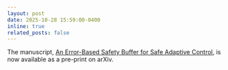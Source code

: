 ```yaml
---
layout: post
date: 2025-10-28 15:59:00-0400
inline: true
related_posts: false
---
```

The manuscript, [An Error-Based Safety Buffer for Safe Adaptive Control](https://arxiv.org/abs/2510.23491), is now available as a pre-print on arXiv.
